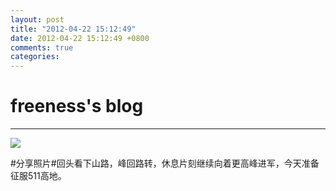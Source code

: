 ```yaml
---
layout: post
title: "2012-04-22 15:12:49"
date: 2012-04-22 15:12:49 +0800
comments: true
categories: 
---
```


# freeness's blog

----------

![](http://okqmqrbgo.bkt.clouddn.com/201204221512491.jpg)

>
\#分享照片\#回头看下山路，峰回路转，休息片刻继续向着更高峰进军，今天准备征服511高地。